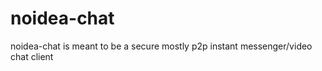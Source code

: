 noidea-chat
===========
noidea-chat is meant to be a secure mostly p2p instant messenger/video chat client

